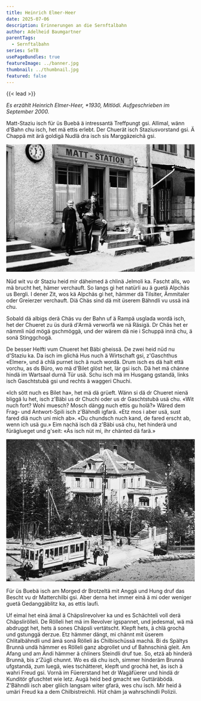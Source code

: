 ```yaml
---
title: Heinrich Elmer-Heer
date: 2025-07-06
description: Erinnerungen an die Sernftalbahn
author: Adelheid Baumgartner
parentTags:
  - Sernftalbahn
series: SeTB
usePageBundles: true
featureImage: ../banner.jpg
thumbnail: ../thumbnail.jpg
featured: false
---
```


{{< lead >}}

*Es erzählt Heinrich Elmer-Heer, \*1930, Mitlödi. Aufgeschrieben im September 2000.*

Matt-Staziu isch für üs Buebä ä intressantä Treffpungt gsi. Allimal,
wänn d'Bahn chu isch, het mä ettis erlebt. Der Chuerät isch
Staziusvorstand gsi. Ä Chappä mit ärä goldigä Nudlä dra isch sis
Marggäzeichä gsi.

![Vor dem Stationsbüro in Matt: Hotel-Bäbi, die Stationsbesorgerin, ihr Sohn Ruedi Elmer, Vorstand in Engi-Vorderdorf, und dessen beide Töchter Heidi und Barbara. Rechts die Rampe, auf der die Waren zum Einladen und das  ausgeladene Gut deponiert wurden.](matt-station.jpg)

Nüd wit vu dr Staziu heid mir däheimed ä chlinä Jelmoli ka. Fascht
alls, wo mä brucht het, hämer verchauft. So langs gi het natürli au ä
guetä Alpchäs us Bergli. I dener Zit, wos kä Alpchäs gi het, hämmer dä
Tilsiter, Ämmitaler oder Greierzer verchauft. Diä Chäs sind dä mit
üserem Bähndli vu ussä inä chu.

Sobald dä albigs derä Chäs vu der Bahn uf ä Rampä usglada wordä isch,
het der Chueret zu üs durä d'Armä verworfä we nä Räsigä. Dr Chäs het
er nämmli nüd mögä gschmöggä, und der wärem dä nie i Schuppä innä chu,
ä sonä Stinggchogä.

De besser Helfti vum Chueret het Bäbi gheissä. De zwei heid nüd nu
d'Staziu ka. Da isch im glichä Hus nuch ä Wirtschaft gsi, z'Gaschthus
«Elmer», und ä chlä purnet isch ä nuch wordä. Drum isch es dä halt
että vorchu, as ds Büro, wo mä d'Bilet glöst het, lär gsi isch. Dä het
mä chänne hindä im Wartsaal durnä Tür usä. Schu isch mä im Husgang
gstandä, links isch Gaschtstubä gsi und rechts ä waggeri Chuchi.

«Ich sött nuch es Bilet ha», het mä dä grüeft. Wänn si dä dr Chueret
nienä bliggä lu het, isch z'Bäbi us dr Chuchi oder us dr Gaschtstubä
usä chu. «Wit nuch fort? Wohi muesch? Mosch dängg nuch ettis gu holä?»
Wäred dem Frag- und Antwort-Spili isch z'Bähndli igfarä. «Etz mos i
aber usä, sust fared diä nuch uni mich ab». «Du chundsch nuch kand, de
fared erscht ab, wenn ich usä gu.» Eim nachä isch dä z'Bäbi usä chu,
het hinderä und füräglueget und g'seit: «Äs isch nüt mi, ihr chänted
dä farä.»

![Villa Spälty mit «Spältys Brunnä» nahe der Station Matt.](villa-spaelty.jpg)

Für üs Buebä isch am Morged dr Brotzeltä mit Anggä und Hung druf das
Bescht vu dr Matterchilbi gsi. Aber derna het immer einä ä mi oder
weniger guetä Gedanggäblitz ka, as ettis laufi.

Uf eimal het einä ämal ä Chäpslirevolver ka und es Schächteli voll
derä Chäpslirölleli. De Rölleli het mä im Revolver igspannet, und
jedesmal, wä mä abdruggt het, hets ä sones Chäpsli vertätscht. Klepft
hets, ä chlä grochä und gstunggä derzue. Etz hämmer dängt, mi chännt
mit üserem Chlitalbähndli und ämä sonä Rölleli äs Chilbischüssä machä.
Bi ds Spältys Brunnä undä hämmer es Rölleli ganz abgrollet und uf
Bahnschinä gleit. Am Afang und am Ändi hämmer ä chliners Steindli druf
tue. So, etzä ab hinderä Brunnä, bis z'Zügli chunnt. Wo es dä chu
isch, simmer hinderäm Brunnä ufgstandä, zum luegä, wies tschätteret,
klepft und grochä het, äs isch ä wahri Freud gsi. Vornä im Füererstand
het dr Wagäfüerer und hindä dr Kunditör gfuschtet wie letz. Augä heid
bed gmacht we Guttäräbödä. Z'Bähndli isch aber gliich langsam witer
gfarä, wes chu isch. Mir heid ä umäri Freud ka a dem Chilbistreichli.
Hüt chäm ja wahrschindli Polizii.
